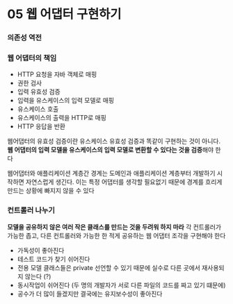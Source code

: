 # 05 웹 어댑터 구현하기
### 의존성 역전

### 웹 어댑터의 책임
- HTTP 요청을 자바 객체로 매핑
- 권한 검사
- 입력 유효성 검증
- 입력을 유스케이스의 입력 모델로 매핑
- 유스케이스 호출
- 유스케이스의 출력을 HTTP로 매핑
- HTTP 응답을 반환

웹어댑터의 유효성 검증이란 유스케이스 유효성 검증과 똑같이 구현하는 것이 아니다.
**웹 어댑터의 입력 모델을 유스케이스의 입력 모델로 변환할 수 있다는 것을 검증**해야 한다

웹어댑터와 애플리케이션 계층간 경계는 도메인과 애플리케이션 계층부터 개발하기 시작하면 자연스럽게 생긴다.
이는 특정 어댑터를 생각할 필요없기 때문에 경계를 흐리게 만드는 상황에 빠지지 않을 수 있다

### 컨트롤러 나누기
**모델을 공유하지 않은 여러 작은 클래스를 만드는 것을 두려워 하지 마라** 
각 컨트롤러가 가능한 좁고, 다른 컨트롤러와 가능한 한 적게 공유하는 웹 어댑터 조각을 구현해야 한다
- 가독성이 좋아진다
- 테스트 코드가 찾기 쉬어진다
- 전용 모델 클래스들은 private 선언할 수 있기 때문에 실수로 다른 곳에서 재사용되지 않는다 (?)
- 동시작업이 쉬어진다 (두 명의 개발자가 서로 다른 파일의 코드를 짜고 있기 떄문에)
- 공수가 더 많이 들겠지만 결국에는 유지보수성이 좋아진다
